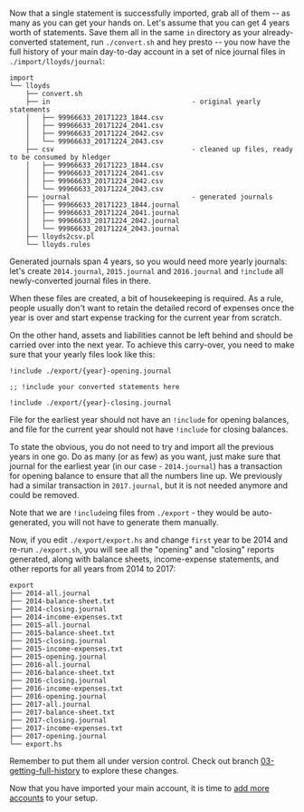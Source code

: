 Now that a single statement is successfully imported, grab all of them -- as many as you can get your hands on. Let's assume that you can get 4 years worth of statements. Save them all in the same `in` directory
as your already-converted statement, run `./convert.sh` and hey presto -- you now have the full history of your main day-to-day account in a set of nice journal files in `./import/lloyds/journal`:
```
import
└── lloyds
    ├── convert.sh
    ├── in                                   - original yearly statements
    │   ├── 99966633_20171223_1844.csv
    │   ├── 99966633_20171224_2041.csv
    │   ├── 99966633_20171224_2042.csv
    │   └── 99966633_20171224_2043.csv
    ├── csv                                  - cleaned up files, ready to be consumed by hledger
    │   ├── 99966633_20171223_1844.csv
    │   ├── 99966633_20171224_2041.csv
    │   ├── 99966633_20171224_2042.csv
    │   └── 99966633_20171224_2043.csv
    ├── journal                              - generated journals
    │   ├── 99966633_20171223_1844.journal
    │   ├── 99966633_20171224_2041.journal
    │   ├── 99966633_20171224_2042.journal
    │   └── 99966633_20171224_2043.journal
    ├── lloyds2csv.pl
    └── lloyds.rules
```

Generated journals span 4 years, so you would need more yearly journals: let's create `2014.journal`, `2015.journal` and `2016.journal` and `!include` all newly-converted journal files in there.

When these files are created, a bit of housekeeping is required. As a rule, people usually don't want to retain the detailed record of expenses once the year is over and start expense tracking for the current year from scratch.

On the other hand, assets and liabilities cannot be left behind and
should be carried over into the next year. To achieve this carry-over,
you need to make sure that your yearly files look like this:

```
!include ./export/{year}-opening.journal

;; !include your converted statements here

!include ./export/{year}-closing.journal
```

File for the earliest year should not have an `!include` for opening balances, and file for the current year should not have `!include` for closing balances. 

To state the obvious, you do not need to try and import all the previous years in one go. Do as many (or as few) as you want, just make sure that journal for the earliest year (in our case - `2014.journal`) has a transaction for opening balance to ensure that all the numbers line up. We previously had a similar transaction in `2017.journal`, but it is not needed anymore and could be removed.

Note that we are `!include`ing files from `./export` - they would be auto-generated, you will not have to generate them manually.

Now, if you edit `./export/export.hs` and change `first` year to be 2014 and re-run `./export.sh`, you will see all the "opening" and "closing" reports generated, along with balance sheets, income-expense statements, and other reports for all years from 2014 to 2017:
```
export
├── 2014-all.journal
├── 2014-balance-sheet.txt
├── 2014-closing.journal
├── 2014-income-expenses.txt
├── 2015-all.journal
├── 2015-balance-sheet.txt
├── 2015-closing.journal
├── 2015-income-expenses.txt
├── 2015-opening.journal
├── 2016-all.journal
├── 2016-balance-sheet.txt
├── 2016-closing.journal
├── 2016-income-expenses.txt
├── 2016-opening.journal
├── 2017-all.journal
├── 2017-balance-sheet.txt
├── 2017-closing.journal
├── 2017-income-expenses.txt
├── 2017-opening.journal
└── export.hs
```

Remember to put them all under version control. Check out branch [03-getting-full-history](../../tree/03-getting-full-history) to explore these changes.

Now that you have imported your main account, it is time to [add more accounts](Adding-more-accounts) to your setup.